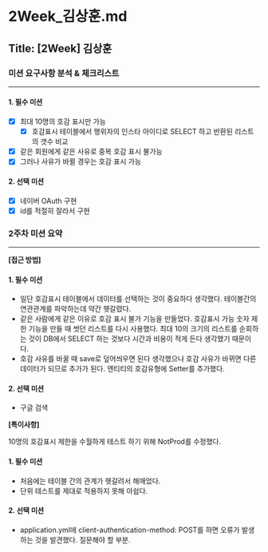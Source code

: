 # 2Week_김상훈.md

## Title: [2Week] 김상훈

### 미션 요구사항 분석 & 체크리스트

---

#### 1. 필수 미션
- [x] 최대 10명의 호감 표시만 가능
  - [x] 호감표시 테이블에서 행위자의 인스타 아이디로 SELECT 하고 반환된 리스트의 갯수 비교
- [x] 같은 회원에게 같은 사유로 중복 호감 표시 불가능
- [x] 그러나 사유가 바뀔 경우는 호감 표시 가능

#### 2. 선택 미션
- [x] 네이버 OAuth 구현
- [x] id를 적절히 잘라서 구현

### 2주차 미션 요약

---

**[접근 방법]**
#### 1. 필수 미션
- 일단 호감표시 테이블에서 데이터를 선택하는 것이 중요하다 생각했다. 테이블간의 연관관계를 파악하는데 약간 헷갈렸다.
- 같은 사람에게 같은 이유로 호감 표시 불가 기능을 만들었다. 호감표시 가능 숫자 제한 기능을 만들 때 썻던 리스트를 다시 사용했다.
  최대 10의 크기의 리스트를 순회하는 것이 DB에서 SELECT 하는 것보다 시간과 비용이 적게 든다 생각했기 때문이다.
- 호감 사유를 바꿀 때 save로 덮어씌우면 된다 생각했으나 호감 사유가 바뀌면 다른 데이터가 되므로 추가가 된다.
  엔티티의 호감유형에 Setter를 추가했다.

#### 2. 선택 미션
- 구글 검색


**[특이사항]**

10명의 호감표시 제한을 수월하게 테스트 하기 위해 NotProd를 수정했다.

#### 1. 필수 미션
- 처음에는 테이블 간의 관계가 헷갈려서 해매었다.
- 단위 테스트를 제대로 적용하지 못해 아쉽다.

#### 2. 선택 미션
- application.yml에 client-authentication-method: POST를 하면 오류가 발생하는 것을 발견했다. 질문해야 할 부분.
